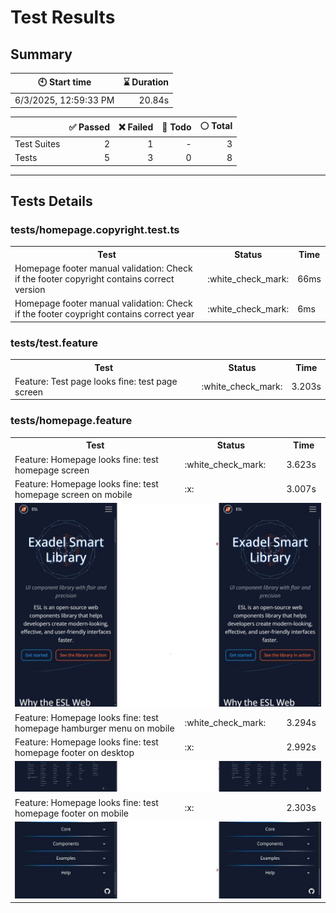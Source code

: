 # Test Results
  ## Summary
  
| :clock10: Start time | :hourglass: Duration |
| --- | ---: |
|6/3/2025, 12:59:33 PM|20.84s|

| | :white_check_mark: Passed | :x: Failed | :construction: Todo | :white_circle: Total |
| --- | ---: | ---: | ---:| ---: |
|Test Suites|2|1|-|3|
|Tests|5|3|0|8|



  ---
  ## Tests Details
  ### tests/homepage.copyright.test.ts
<table>
<tr><th>Test</th><th>Status</th><th>Time</th></tr>
<tr><td>Homepage footer manual validation: Check if the footer copyright contains correct version</td><td>:white_check_mark:</td><td>66ms</td></tr>
<tr><td>Homepage footer manual validation: Check if the footer coypright contains correct year</td><td>:white_check_mark:</td><td>6ms</td></tr>
</table>

### tests/test.feature
<table>
<tr><th>Test</th><th>Status</th><th>Time</th></tr>
<tr><td>Feature: Test page looks fine: test page screen</td><td>:white_check_mark:</td><td>3.203s</td></tr>
</table>

### tests/homepage.feature
<table>
<tr><th>Test</th><th>Status</th><th>Time</th></tr>
<tr><td>Feature: Homepage looks fine: test homepage screen</td><td>:white_check_mark:</td><td>3.623s</td></tr>
<tr><td>Feature: Homepage looks fine: test homepage screen on mobile</td><td>:x:</td><td>3.007s</td></tr>
<tr><td colspan="3"><img src="homepage.feature/feature-homepage-looks-fine-test-homepage-screen-on-mobile-diff.jpg" alt="Test Diff feature-homepage-looks-fine-test-homepage-screen-on-mobile-diff.jpg"/></td></tr><tr><td>Feature: Homepage looks fine: test homepage hamburger menu on mobile</td><td>:white_check_mark:</td><td>3.294s</td></tr>
<tr><td>Feature: Homepage looks fine: test homepage footer on desktop</td><td>:x:</td><td>2.992s</td></tr>
<tr><td colspan="3"><img src="homepage.feature/feature-homepage-looks-fine-test-homepage-footer-on-desktop-diff.jpg" alt="Test Diff feature-homepage-looks-fine-test-homepage-footer-on-desktop-diff.jpg"/></td></tr><tr><td>Feature: Homepage looks fine: test homepage footer on mobile</td><td>:x:</td><td>2.303s</td></tr>
<tr><td colspan="3"><img src="homepage.feature/feature-homepage-looks-fine-test-homepage-footer-on-mobile-diff.jpg" alt="Test Diff feature-homepage-looks-fine-test-homepage-footer-on-mobile-diff.jpg"/></td></tr></table>


